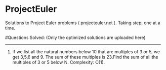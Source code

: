 # ProjectEuler
Solutions to Project Euler problems ( projecteuler.net ). Taking step, one at a time. 

#Questions Solved: 
(Only the optimized solutions are uploaded here) 

---

1. If we list all the natural numbers below 10 that are multiples of 3 or 5, we get 3,5,6 and 9. The sum of these multiples is 23.Find the sum of all the multiples of 3 or 5 below N. Complexity: O(1). 
